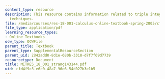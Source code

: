 ```yaml
---
content_type: resource
description: This resource contains information related to triple integrals and cylindrical
  techniques.
file: /media/courses/res-18-001-calculus-online-textbook-spring-2005/cfd4f9c3e6c048a796e654d027b3e1b5_MITRES_18_001_strang143144.pdf
file_type: application/pdf
learning_resource_types:
- Online Textbooks
ocw_type: OCWFile
parent_title: Textbook
parent_type: SupplementalResourceSection
parent_uid: 2842add0-8d1e-680b-3318-d7f7f69d7739
resourcetype: Document
title: MITRES_18_001_strang143144.pdf
uid: cfd4f9c3-e6c0-48a7-96e6-54d027b3e1b5
---
```


